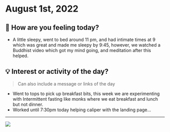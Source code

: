 

# August 1st, 2022

## 📕 How are you feeling today?

-   A little sleepy, went to bed around 11 pm, and had intimate times at 9 which was great and made me sleepy by 9:45, however, we watched a Buddhist video which got my mind going, and meditation after this helped.

## 💡 Interest or activity of the day?

> Can also include a message or links of the day

-   Went to tops to pick up breakfast bits, this week we are experimenting with Intermittent fasting like monks where we eat breakfast and lunch but not dinner.
-   Worked until 7:30pm today helping caliper with the landing page...

---

![](https://images.amplenote.com/08cfc37a-1144-11ed-b453-b244f95defbd/0947f06e-68aa-47a8-9619-87d2ee5fcc15.jpg)